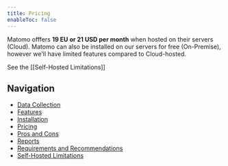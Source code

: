 ```yaml
---
title: Pricing
enableToc: false
---
```


Matomo offfers **19 EU or 21 USD per month** when hosted on their servers (Cloud). Matomo can also be installed on our servers for free (On-Premise), however we'll have limited features compared to Cloud-hosted.

See the [[Self-Hosted Limitations]]

## Navigation

- [Data Collection](Data%20Collection.md)
- [Features](Features.md)
- [Installation](Installation.md)
- [Pricing](Pricing.md)
- [Pros and Cons](Pros%20and%20Cons.md)
- [Reports](Reports.md)
- [Requirements and Recommendations](Requirements%20and%20Recommendations.md)
- [Self-Hosted Limitations](Self-Hosted%20Limitations.md)
